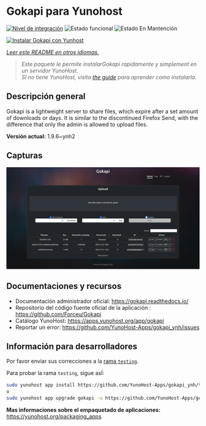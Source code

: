 <!--
Este archivo README esta generado automaticamente<https://github.com/YunoHost/apps/tree/master/tools/readme_generator>
No se debe editar a mano.
-->

# Gokapi para Yunohost

[![Nivel de integración](https://apps.yunohost.org/badge/integration/gokapi)](https://ci-apps.yunohost.org/ci/apps/gokapi/)
![Estado funcional](https://apps.yunohost.org/badge/state/gokapi)
![Estado En Mantención](https://apps.yunohost.org/badge/maintained/gokapi)

[![Instalar Gokapi con Yunhost](https://install-app.yunohost.org/install-with-yunohost.svg)](https://install-app.yunohost.org/?app=gokapi)

*[Leer este README en otros idiomas.](./ALL_README.md)*

> *Este paquete le permite instalarGokapi rapidamente y simplement en un servidor YunoHost.*  
> *Si no tiene YunoHost, visita [the guide](https://yunohost.org/install) para aprender como instalarla.*

## Descripción general

Gokapi is a lightweight server to share files, which expire after a set amount of downloads or days. It is similar to the discontinued Firefox Send, with the difference that only the admin is allowed to upload files.

**Versión actual:** 1.9.6~ynh2

## Capturas

![Captura de Gokapi](./doc/screenshots/screenshot.png)

## Documentaciones y recursos

- Documentación administrador oficial: <https://gokapi.readthedocs.io/>
- Repositorio del código fuente oficial de la aplicación : <https://github.com/Forceu/Gokapi>
- Catálogo YunoHost: <https://apps.yunohost.org/app/gokapi>
- Reportar un error: <https://github.com/YunoHost-Apps/gokapi_ynh/issues>

## Información para desarrolladores

Por favor enviar sus correcciones a la [rama `testing`](https://github.com/YunoHost-Apps/gokapi_ynh/tree/testing).

Para probar la rama `testing`, sigue asÍ:

```bash
sudo yunohost app install https://github.com/YunoHost-Apps/gokapi_ynh/tree/testing --debug
o
sudo yunohost app upgrade gokapi -u https://github.com/YunoHost-Apps/gokapi_ynh/tree/testing --debug
```

**Mas informaciones sobre el empaquetado de aplicaciones:** <https://yunohost.org/packaging_apps>
